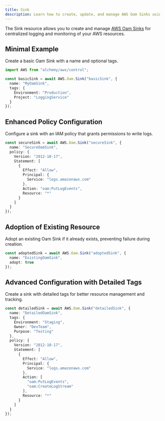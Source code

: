```yaml
---
title: Sink
description: Learn how to create, update, and manage AWS Oam Sinks using Alchemy Cloud Control.
---
```



The Sink resource allows you to create and manage [AWS Oam Sinks](https://docs.aws.amazon.com/oam/latest/userguide/) for centralized logging and monitoring of your AWS resources.

## Minimal Example

Create a basic Oam Sink with a name and optional tags.

```ts
import AWS from "alchemy/aws/control";

const basicSink = await AWS.Oam.Sink("basicSink", {
  name: "MyOamSink",
  tags: {
    Environment: "Production",
    Project: "LoggingService"
  }
});
```

## Enhanced Policy Configuration

Configure a sink with an IAM policy that grants permissions to write logs.

```ts
const secureSink = await AWS.Oam.Sink("secureSink", {
  name: "SecureOamSink",
  policy: {
    Version: "2012-10-17",
    Statement: [
      {
        Effect: "Allow",
        Principal: {
          Service: "logs.amazonaws.com"
        },
        Action: "oam:PutLogEvents",
        Resource: "*"
      }
    ]
  }
});
```

## Adoption of Existing Resource

Adopt an existing Oam Sink if it already exists, preventing failure during creation.

```ts
const adoptedSink = await AWS.Oam.Sink("adoptedSink", {
  name: "ExistingOamSink",
  adopt: true
});
```

## Advanced Configuration with Detailed Tags

Create a sink with detailed tags for better resource management and tracking.

```ts
const detailedSink = await AWS.Oam.Sink("detailedSink", {
  name: "DetailedOamSink",
  tags: {
    Environment: "Staging",
    Owner: "DevTeam",
    Purpose: "Testing"
  },
  policy: {
    Version: "2012-10-17",
    Statement: [
      {
        Effect: "Allow",
        Principal: {
          Service: "logs.amazonaws.com"
        },
        Action: [
          "oam:PutLogEvents",
          "oam:CreateLogStream"
        ],
        Resource: "*"
      }
    ]
  }
});
```
